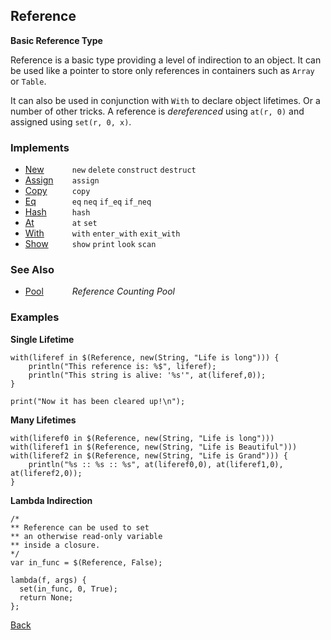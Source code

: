Reference
---------
__Basic Reference Type__

Reference is a basic type providing a level of indirection to an object. It can be used like a pointer to store only references in containers such as `Array` or `Table`.

It can also be used in conjunction with `With` to declare object lifetimes. Or a number of other tricks. A reference is _dereferenced_ using `at(r, 0)` and assigned using `set(r, 0, x)`.


### Implements

* <span style="width:75px; float:left;">[New](new)</span> `new` `delete` `construct` `destruct`
* <span style="width:75px; float:left;">[Assign](assign)</span> `assign`
* <span style="width:75px; float:left;">[Copy](copy)</span> `copy`
* <span style="width:75px; float:left;">[Eq](eq)</span> `eq` `neq` `if_eq` `if_neq`
* <span style="width:75px; float:left;">[Hash](hash)</span> `hash`
* <span style="width:75px; float:left;">[At](at)</span> `at` `set`
* <span style="width:75px; float:left;">[With](with)</span> `with` `enter_with` `exit_with`
* <span style="width:75px; float:left;">[Show](show)</span> `show` `print` `look` `scan`


### See Also

* <span style="width:75px; float:left;">[Pool](pool)</span> _Reference Counting Pool_


### Examples

__Single Lifetime__

    with(liferef in $(Reference, new(String, "Life is long"))) {
        println("This reference is: %$", liferef);
        println("This string is alive: '%s'", at(liferef,0));
    }

    print("Now it has been cleared up!\n");

__Many Lifetimes__

    with(liferef0 in $(Reference, new(String, "Life is long")))
    with(liferef1 in $(Reference, new(String, "Life is Beautiful")))
    with(liferef2 in $(Reference, new(String, "Life is Grand"))) {
        println("%s :: %s :: %s", at(liferef0,0), at(liferef1,0), at(liferef2,0));
    }

__Lambda Indirection__

    /*
    ** Reference can be used to set 
    ** an otherwise read-only variable 
    ** inside a closure.
    */
    var in_func = $(Reference, False);
    
    lambda(f, args) {
      set(in_func, 0, True);
      return None;
    };

[Back](/documentation)
